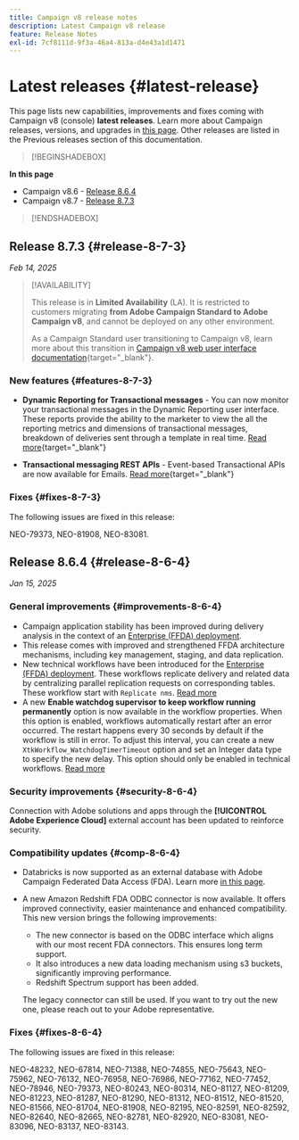 ```yaml
---
title: Campaign v8 release notes
description: Latest Campaign v8 release
feature: Release Notes
exl-id: 7cf8111d-9f3a-46a4-813a-d4e43a1d1471
---
```

# Latest releases {#latest-release}

This page lists new capabilities, improvements and fixes coming with Campaign v8 (console) **latest releases**. Learn more about Campaign releases, versions, and upgrades in [this page](upgrades.md). Other releases are listed in the Previous releases section of this documentation.

>[!BEGINSHADEBOX]

**In this page**

* Campaign v8.6 - [Release 8.6.4](#release-8-6-4)
* Campaign v8.7 - [Release 8.7.3](#release-8-7-3) 

>[!ENDSHADEBOX]


## Release 8.7.3 {#release-8-7-3}

_Feb 14, 2025_

>[!AVAILABILITY]
>
>This release is in **Limited Availability** (LA). It is restricted to customers migrating **from Adobe Campaign Standard to Adobe Campaign v8**, and cannot be deployed on any other environment.
>
>As a Campaign Standard user transitioning to Campaign v8, learn more about this transition in [Campaign v8 web user interface documentation](https://experienceleague.adobe.com/en/docs/campaign-web/v8/start/acs-migration){target="_blank"}.

### New features {#features-8-7-3}

* **Dynamic Reporting for Transactional messages** - You can now monitor your transactional messages in the Dynamic Reporting user interface. These reports provide the ability to the marketer to view the all the reporting metrics and dimensions of transactional messages, breakdown of deliveries sent through a template in real time. [Read more](https://experienceleague.adobe.com/en/docs/experience-cloud/campaign/reporting/get-started-reporting){target="_blank"}

* **Transactional messaging REST APIs** - Event-based Transactional APIs are now available for Emails. [Read more](https://experienceleague.adobe.com/en/docs/experience-cloud/campaign/apis/managing-transactional-messages){target="_blank"}

### Fixes {#fixes-8-7-3}

The following issues are fixed in this release:

NEO-79373, NEO-81908, NEO-83081.


## Release 8.6.4 {#release-8-6-4}

_Jan 15, 2025_

### General improvements {#improvements-8-6-4}

* Campaign application stability has been improved during delivery analysis in the context of an [Enterprise (FFDA) deployment](../../v8/architecture/enterprise-deployment.md).
* This release comes with improved and strengthened FFDA architecture mechanisms, including key management, staging, and data replication.
* New technical workflows have been introduced for the [Enterprise (FFDA) deployment](../../v8/architecture/enterprise-deployment.md). These workflows replicate delivery and related data by centralizing parallel replication requests on corresponding tables. These workflow start with `Replicate nms`. [Read more](../architecture/replication.md)
* A new **Enable watchdog supervisor to keep workflow running permanently** option is now available in the workflow properties. When this option is enabled, workflows automatically restart after an error occurred. The restart happens every 30 seconds by default if the workflow is still in error. To adjust this interval, you can create a new `XtkWorkflow_WatchdogTimerTimeout` option and set an Integer data type to specify the new delay. This option should only be enabled in technical workflows. [Read more](../../automation/workflow/workflow-properties.md#execution)

### Security improvements {#security-8-6-4}

Connection with Adobe solutions and apps through the **[!UICONTROL Adobe Experience Cloud]** external account has been updated to reinforce security. 

<!--
### Connection to Campaign {#ims-8-6-4}

**(Limited availability)** For a restricted list of customers, Campaign v8.6.4 can allow native authentication mode instead of Adobe Identity Management System (IMS). Note that if you are using Campaign native authentication, you cannot access to [Campaign Web User Interface](../start/campaign-ui.md#campaign-web-user-interface).-->

### Compatibility updates {#comp-8-6-4}

* Databricks is now supported as an external database with Adobe Campaign Federated Data Access (FDA). Learn more [in this page](compatibility-matrix.md#FederatedDataAccessFDA).

* A new Amazon Redshift FDA ODBC connector is now available. It offers improved connectivity, easier maintenance and enhanced compatibility. This new version brings the following improvements:

   * The new connector is based on the ODBC interface which aligns with our most recent FDA connectors. This ensures long term support.
   * It also introduces a new data loading mechanism using s3 buckets, significantly improving performance.
   * Redshift Spectrum support has been added.

   The legacy connector can still be used. If you want to try out the new one, please reach out to your Adobe representative.

### Fixes {#fixes-8-6-4}

The following issues are fixed in this release:

NEO-48232, NEO-67814, NEO-71388, NEO-74855, NEO-75643, NEO-75962, NEO-76132, NEO-76958, NEO-76986, NEO-77162, NEO-77452, NEO-78946, NEO-79373, NEO-80243, NEO-80314, NEO-81127, NEO-81209, NEO-81223, NEO-81287, NEO-81290, NEO-81312, NEO-81512, NEO-81520, NEO-81566, NEO-81704, NEO-81908, NEO-82195, NEO-82591, NEO-82592, NEO-82640, NEO-82665, NEO-82781, NEO-82920, NEO-83081, NEO-83096, NEO-83137, NEO-83143.

